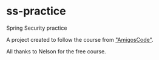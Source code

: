 # ss-practice
Spring Security practice

A project created to follow the course from <a href="https://www.youtube.com/watch?v=her_7pa0vrg&t">"AmigosCode"</a>.

All thanks to Nelson for the free course.
